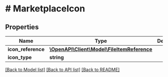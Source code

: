 # # MarketplaceIcon

## Properties

Name | Type | Description | Notes
------------ | ------------- | ------------- | -------------
**icon_reference** | [**\OpenAPI\Client\Model\FileItemReference**](FileItemReference.md) |  |
**icon_type** | **string** |  |

[[Back to Model list]](../../README.md#models) [[Back to API list]](../../README.md#endpoints) [[Back to README]](../../README.md)
